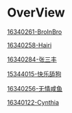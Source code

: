 # OverView

[16340261-BroInBro](https://xwy27.github.io/Software-Analysis-and-Design/software-analysis-hw-final/)

[16340258-Hairi ](https://siskonemilia.github.io/SSAD/16340258-Hairi-Final-Report/)

[16340284-张三丰](https://blog.csdn.net/zhangshanfeng_/article/details/93652230)

[15344015-快乐舔狗]()

[16340256-无情咸鱼]()

[16340122-Cynthia]()
